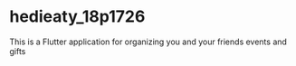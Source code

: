 # hedieaty_18p1726
This is a Flutter application for organizing you and your friends events and gifts 

